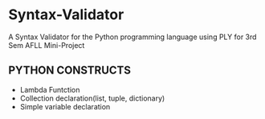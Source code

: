 # Syntax-Validator
A Syntax Validator for the Python programming language using PLY for 3rd Sem AFLL Mini-Project

## PYTHON CONSTRUCTS
- Lambda Funtction
- Collection declaration(list, tuple, dictionary)
- Simple variable declaration
